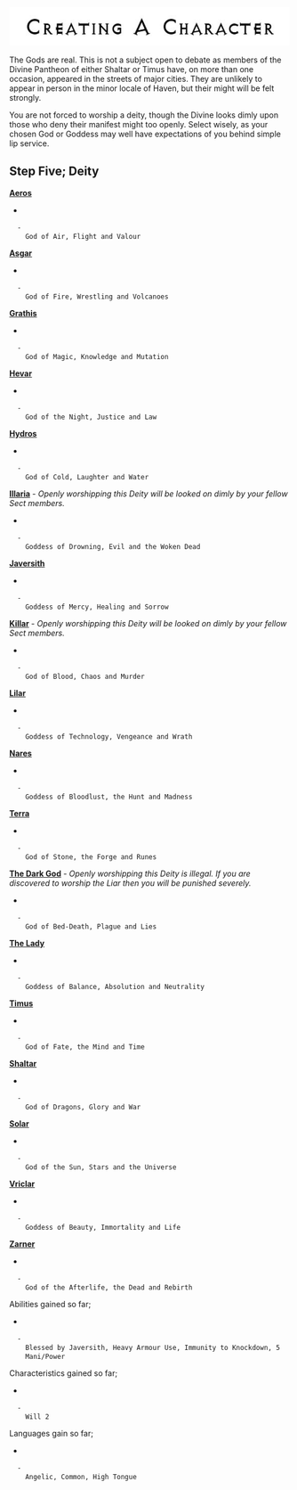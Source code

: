 

<div class="center" style="width: auto; margin-left: auto; margin-right: auto;">

![<File:CharGen.jpg>](CharGen.jpg "File:CharGen.jpg")

</div>

The Gods are real. This is not a subject open to debate as members of
the Divine Pantheon of either Shaltar or Timus have, on more than one
occasion, appeared in the streets of major cities. They are unlikely to
appear in person in the minor locale of Haven, but their might will be
felt strongly.

You are not forced to worship a deity, though the Divine looks dimly
upon those who deny their manifest might too openly. Select wisely, as
your chosen God or Goddess may well have expectations of you behind
simple lip service.

## **Step Five; Deity**

**[Aeros](GoldAngelEarthTCA "wikilink")**

  -

      -
        God of Air, Flight and Valour

**[Asgar](GoldAngelEarthTCAs "wikilink")**

  -

      -
        God of Fire, Wrestling and Volcanoes

**[Grathis](GoldAngelEarthTCG "wikilink")**

  -

      -
        God of Magic, Knowledge and Mutation

**[Hevar](GoldAngelEarthTCH "wikilink")**

  -

      -
        God of the Night, Justice and Law

**[Hydros](GoldAngelEarthTCHy "wikilink")**

  -

      -
        God of Cold, Laughter and Water

**[Illaria](GoldAngelEarthTCI "wikilink")** - *Openly worshipping this
Deity will be looked on dimly by your fellow Sect members.*

  -

      -
        Goddess of Drowning, Evil and the Woken Dead

**[Javersith](GoldAngelEarthTCJ "wikilink")**

  -

      -
        Goddess of Mercy, Healing and Sorrow

**[Killar](GoldAngelEarthTCK "wikilink")** - *Openly worshipping this
Deity will be looked on dimly by your fellow Sect members.*

  -

      -
        God of Blood, Chaos and Murder

**[Lilar](GoldAngelEarthTCL "wikilink")**

  -

      -
        Goddess of Technology, Vengeance and Wrath

**[Nares](GoldAngelEarthTCN "wikilink")**

  -

      -
        Goddess of Bloodlust, the Hunt and Madness

**[Terra](GoldAngelEarthTCT "wikilink")**

  -

      -
        God of Stone, the Forge and Runes

**[The Dark God](GoldAngelEarthTCDG "wikilink")** - *Openly worshipping
this Deity is illegal. If you are discovered to worship the Liar then
you will be punished severely.*

  -

      -
        God of Bed-Death, Plague and Lies

**[The Lady](GoldAngelEarthTCTL "wikilink")**

  -

      -
        Goddess of Balance, Absolution and Neutrality

**[Timus](GoldAngelEarthTCT "wikilink")**

  -

      -
        God of Fate, the Mind and Time

**[Shaltar](GoldAngelEarthTCS "wikilink")**

  -

      -
        God of Dragons, Glory and War

**[Solar](GoldAngelEarthTCSo "wikilink")**

  -

      -
        God of the Sun, Stars and the Universe

**[Vriclar](GoldAngelEarthTCV "wikilink")**

  -

      -
        Goddess of Beauty, Immortality and Life

**[Zarner](GoldAngelEarthTCZ "wikilink")**

  -

      -
        God of the Afterlife, the Dead and Rebirth

Abilities gained so far;

  -

      -
        Blessed by Javersith, Heavy Armour Use, Immunity to Knockdown, 5
        Mani/Power

Characteristics gained so far;

  -

      -
        Will 2

Languages gain so far;

  -

      -
        Angelic, Common, High Tongue